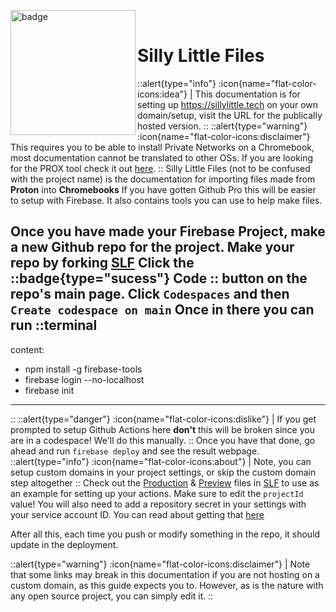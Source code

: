 <img align="left" src="/slf.png" height="200" width="200" alt="badge"/> <br />
# Silly Little Files

::alert{type="info"}
:icon{name="flat-color-icons:idea"} | This documentation is for setting up https://sillylittle.tech on your own domain/setup, visit the URL for the publically hosted version.
::
::alert{type="warning"}
:icon{name="flat-color-icons:disclaimer"} This requires you to be able to install Private Networks on a Chromebook, most documentation cannot be translated to other OSs. If you are looking for the PROX tool check it out [here](/setup/acprox).
::
Silly Little Files (not to be confused with the project name) is the documentation for importing files made from **Proton** into **Chromebooks**
If you have gotten Github Pro this will be easier to setup with Firebase.
It also contains tools you can use to help make files.

Once you have made your Firebase Project, make a new Github repo for the project.
Make your repo by forking [SLF](https://github.com/dswan36/SillyLittleFiles/tree/main)
Click the
::badge{type="sucess"}
Code
::
button on the repo's main page.
Click `Codespaces` and then `Create codespace on main`
Once in there you can run
  ::terminal
  ---
  content:
  - npm install -g firebase-tools
  - firebase login --no-localhost
  - firebase init
  ---
  ::
  ::alert{type="danger"}
:icon{name="flat-color-icons:dislike"} | If you get prompted to setup Github Actions here **don't** this will be broken since you are in a codespace! We'll do this manually.
::
Once you have that done, go ahead and run `firebase deploy` and see the result webpage.
::alert{type="info"}
:icon{name="flat-color-icons:about"} | Note, you can setup custom domains in your project settings, or skip the custom domain step altogether
::
Check out the [Production](https://github.com/dswan36/SillyLittleFiles/blob/main/.github/workflows/deploy-prod.yml) & [Preview](https://github.com/dswan36/SillyLittleFiles/blob/main/.github/workflows/deploy-preview.yml) files in [SLF](https://github.com/dswan36/SillyLittleFiles/tree/main) to use as an example for setting up your actions.
Make sure to edit the `projectId` value!
You will also need to add a repository secret in your settings with your service account ID. You can read about getting that [here](https://github.com/FirebaseExtended/action-hosting-deploy/blob/main/docs/service-account.md)

After all this, each time you push or modify something in the repo, it should update in the deployment.

::alert{type="warning"}
:icon{name="flat-color-icons:disclaimer"} | Note that some links may break in this documentation if you are not hosting on a custom domain, as this guide expects you to. However, as is the nature with any open source project, you can simply edit it.
::
